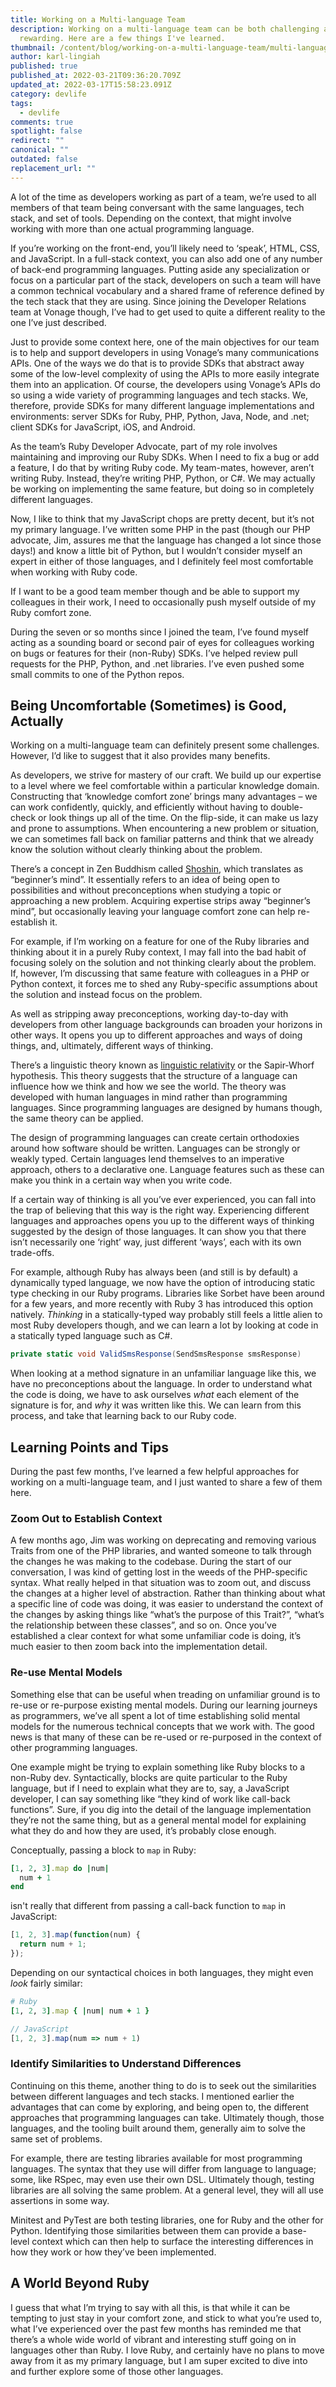 ```yaml
---
title: Working on a Multi-language Team
description: Working on a multi-language team can be both challenging and
  rewarding. Here are a few things I've learned.
thumbnail: /content/blog/working-on-a-multi-language-team/multi-language-team-1-.png
author: karl-lingiah
published: true
published_at: 2022-03-21T09:36:20.709Z
updated_at: 2022-03-17T15:58:23.091Z
category: devlife
tags:
  - devlife
comments: true
spotlight: false
redirect: ""
canonical: ""
outdated: false
replacement_url: ""
---
```

A lot of the time as developers working as part of a team, we’re used to all members of that team being conversant with the same languages, tech stack, and set of tools. Depending on the context, that might involve working with more than one actual programming language. 

If you’re working on the front-end, you’ll likely need to ‘speak’, HTML, CSS, and JavaScript. In a full-stack context, you can also add one of any number of back-end programming languages. Putting aside any specialization or focus on a particular part of the stack, developers on such a team will have a common technical vocabulary and a shared frame of reference defined by the tech stack that they are using. Since joining the Developer Relations team at Vonage though, I’ve had to get used to quite a different reality to the one I’ve just described.

Just to provide some context here, one of the main objectives for our team is to help and support developers in using Vonage’s many communications APIs. One of the ways we do that is to provide SDKs that abstract away some of the low-level complexity of using the APIs to more easily integrate them into an application. Of course, the developers using Vonage’s APIs do so using a wide variety of programming languages and tech stacks. We, therefore, provide SDKs for many different language implementations and environments: server SDKs for Ruby, PHP, Python, Java, Node, and .net; client SDKs for JavaScript, iOS, and Android.

As the team’s Ruby Developer Advocate, part of my role involves maintaining and improving our Ruby SDKs. When I need to fix a bug or add a feature, I do that by writing Ruby code. My team-mates, however, aren’t writing Ruby. Instead, they’re writing PHP, Python, or C#. We may actually be working on implementing the same feature, but doing so in completely different languages.

Now, I like to think that my JavaScript chops are pretty decent, but it’s not my primary language. I’ve written some PHP in the past (though our PHP advocate, Jim, assures me that the language has changed a lot since those days!) and know a little bit of Python, but I wouldn’t consider myself an expert in either of those languages, and I definitely feel most comfortable when working with Ruby code. 

If I want to be a good team member though and be able to support my colleagues in their work, I need to occasionally push myself outside of my Ruby comfort zone.

During the seven or so months since I joined the team, I’ve found myself acting as a sounding board or second pair of eyes for colleagues working on bugs or features for their (non-Ruby) SDKs. I’ve helped review pull requests for the PHP, Python, and .net libraries. I’ve even pushed some small commits to one of the Python repos.

## Being Uncomfortable (Sometimes) is Good, Actually

Working on a multi-language team can definitely present some challenges. However, I’d like to suggest that it also provides many benefits.

As developers, we strive for mastery of our craft. We build up our expertise to a level where we feel comfortable within a particular knowledge domain. Constructing that ‘knowledge comfort zone’ brings many advantages – we can work confidently, quickly, and efficiently without having to double-check or look things up all of the time. On the flip-side, it can make us lazy and prone to assumptions. When encountering a new problem or situation, we can sometimes fall back on familiar patterns and think that we already know the solution without clearly thinking about the problem.

There’s a concept in Zen Buddhism called [Shoshin](https://en.wikipedia.org/wiki/Shoshin), which translates as “beginner’s mind”. It essentially refers to an idea of being open to possibilities and without preconceptions when studying a topic or approaching a new problem. Acquiring expertise strips away “beginner’s mind”, but occasionally leaving your language comfort zone can help re-establish it. 

For example, if I’m working on a feature for one of the Ruby libraries and thinking about it in a purely Ruby context, I may fall into the bad habit of focusing solely on the solution and not thinking clearly about the problem. If, however, I’m discussing that same feature with colleagues in a PHP or Python context, it forces me to shed any Ruby-specific assumptions about the solution and instead focus on the problem.

As well as stripping away preconceptions, working day-to-day with developers from other language backgrounds can broaden your horizons in other ways. It opens you up to different approaches and ways of doing things, and, ultimately, different ways of thinking. 

There’s a linguistic theory known as [linguistic relativity](https://en.wikipedia.org/wiki/Linguistic_relativity) or the Sapir-Whorf hypothesis. This theory suggests that the structure of a language can influence how we think and how we see the world. The theory was developed with human languages in mind rather than programming languages. Since programming languages are designed by humans though, the same theory can be applied.

The design of programming languages can create certain orthodoxies around how software should be written. Languages can be strongly or weakly typed. Certain languages lend themselves to an imperative approach, others to a declarative one. Language features such as these can make you think in a certain way when you write code. 

If a certain way of thinking is all you’ve ever experienced, you can fall into the trap of believing that this way is the right way. Experiencing different languages and approaches opens you up to the different ways of thinking suggested by the design of those languages. It can show you that there isn’t necessarily one ‘right’ way, just different ‘ways’, each with its own trade-offs.

For example, although Ruby has always been (and still is by default) a dynamically typed language, we now have the option of introducing static type checking in our Ruby programs. Libraries like Sorbet have been around for a few years, and more recently with Ruby 3 has introduced this option natively. *Thinking* in a statically-typed way probably still feels a little alien to most Ruby developers though, and we can learn a lot by looking at code in a statically typed language such as C#.

```c#
private static void ValidSmsResponse(SendSmsResponse smsResponse)
```

When looking at a method signature in an unfamiliar language like this, we have no preconceptions about the language. In order to understand what the code is doing, we have to ask ourselves *what* each element of the signature is for, and *why* it was written like this. We can learn from this process, and take that learning back to our Ruby code.

## Learning Points and Tips

During the past few months, I’ve learned a few helpful approaches for working on a multi-language team, and I just wanted to share a few of them here.

### Zoom Out to Establish Context

A few months ago, Jim was working on deprecating and removing various Traits from one of the PHP libraries, and wanted someone to talk through the changes he was making to the codebase. During the start of our conversation, I was kind of getting lost in the weeds of the PHP-specific syntax. What really helped in that situation was to zoom out, and discuss the changes at a higher level of abstraction. Rather than thinking about what a specific line of code was doing, it was easier to understand the context of the changes by asking things like “what’s the purpose of this Trait?”, “what’s the relationship between these classes”, and so on. Once you’ve established a clear context for what some unfamiliar code is doing, it’s much easier to then zoom back into the implementation detail.

### Re-use Mental Models

Something else that can be useful when treading on unfamiliar ground is to re-use or re-purpose existing mental models. During our learning journeys as programmers, we’ve all spent a lot of time establishing solid mental models for the numerous technical concepts that we work with. The good news is that many of these can be re-used or re-purposed in the context of other programming languages. 

One example might be trying to explain something like Ruby blocks to a non-Ruby dev. Syntactically, blocks are quite particular to the Ruby language, but if I need to explain what they are to, say, a JavaScript developer, I can say something like “they kind of work like call-back functions”. Sure, if you dig into the detail of the language implementation they’re not the same thing, but as a general mental model for explaining what they do and how they are used, it’s probably close enough.

Conceptually, passing a block to `map` in Ruby:

```ruby
[1, 2, 3].map do |num|
  num + 1
end
```

isn't really that different from passing a call-back function to `map` in JavaScript:

```javascript
[1, 2, 3].map(function(num) {
  return num + 1;
});
```

Depending on our syntactical choices in both languages, they might even *look* fairly similar:

```ruby
# Ruby
[1, 2, 3].map { |num| num + 1 }
```

```javascript
// JavaScript
[1, 2, 3].map(num => num + 1)
```

### Identify Similarities to Understand Differences

Continuing on this theme, another thing to do is to seek out the similarities between different languages and tech stacks. I mentioned earlier the advantages that can come by exploring, and being open to, the different approaches that programming languages can take. Ultimately though, those languages, and the tooling built around them, generally aim to solve the same set of problems. 

For example, there are testing libraries available for most programming languages. The syntax that they use will differ from language to language; some, like RSpec, may even use their own DSL. Ultimately though, testing libraries are all solving the same problem. At a general level, they will all use assertions in some way. 

Minitest and PyTest are both testing libraries, one for Ruby and the other for Python. Identifying those similarities between them can provide a base-level context which can then help to surface the interesting differences in how they work or how they’ve been implemented.

## A World Beyond Ruby

I guess that what I’m trying to say with all this, is that while it can be tempting to just stay in your comfort zone, and stick to what you’re used to, what I’ve experienced over the past few months has reminded me that there’s a whole wide world of vibrant and interesting stuff going on in languages other than Ruby. I love Ruby, and certainly have no plans to move away from it as my primary language, but I am super excited to dive into and further explore some of those other languages.